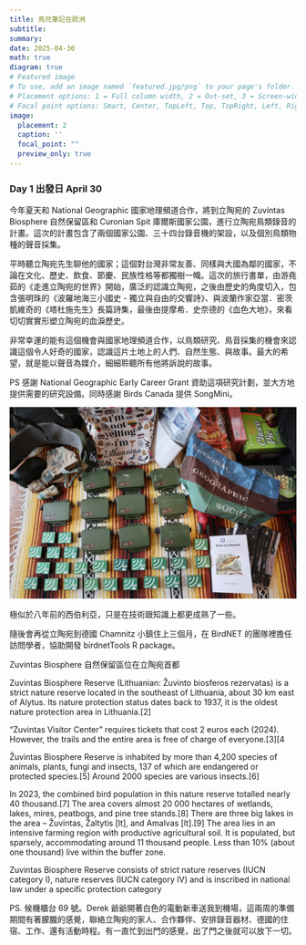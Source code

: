 ```yaml
---
title: 鳥兒筆記在歐洲
subtitle: 
summary: 
date: 2025-04-30
math: true
diagram: true
# Featured image
# To use, add an image named `featured.jpg/png` to your page's folder.
# Placement options: 1 = Full column width, 2 = Out-set, 3 = Screen-width
# Focal point options: Smart, Center, TopLeft, Top, TopRight, Left, Right, BottomLeft, Bottom, BottomRight
image:
  placement: 2
  caption: ''
  focal_point: ""
  preview_only: true
---
```



### Day 1 出發日 April 30

今年夏天和 National Geographic 國家地理頻道合作，將到立陶宛的 Zuvintas Biosphere 自然保留區和 Curonian Spit 庫爾斯國家公園，進行立陶宛鳥類錄音的計畫。這次的計畫包含了兩個國家公園、三十四台錄音機的架設，以及個別鳥類物種的聲音採集。

平時聽立陶宛先生聊他的國家；這個對台灣非常友善、同樣與大國為鄰的國家，不論在文化、歷史、飲食、節慶、民族性格等都獨樹一幟。這次的旅行書單，由游堯茹的《走進立陶宛的世界》開始，廣泛的認識立陶宛，之後由歷史的角度切入，包含張明珠的《波羅地海三小國史 - 獨立與自由的交響詩》、與波蘭作家亞當．密茨凱維奇的《塔杜施先生》長篇詩集，最後由提摩希．史奈德的《血色大地》，來看切切實實形塑立陶宛的血淚歷史。

非常幸運的能有這個機會與國家地理頻道合作，以鳥類研究、鳥音採集的機會來認識這個令人好奇的國家，認識這片土地上的人們、自然生態、與故事。最大的希望，就是能以聲音為媒介，細細聆聽所有他將訴說的故事。

PS 感謝 National Geographic Early Career Grant 資助這項研究計劃，並大方地提供需要的研究設備。同時感謝 Birds Canada 提供 SongMini。

![](./IMG_8698.JPG)







極似於八年前的西伯利亞，只是在技術跟知識上都更成熟了一些。



隨後會再從立陶宛到德國 Chamnitz 小鎮住上三個月，在 BirdNET 的團隊裡擔任訪問學者，協助開發 birdnetTools R package。

Zuvintas Biosphere 自然保留區位在立陶宛首都



Zuvintas Biosphere Reserve (Lithuanian: Žuvinto biosferos rezervatas) is a strict nature reserve located in the southeast of Lithuania, about 30 km east of Alytus. Its nature protection status dates back to 1937, it is the oldest nature protection area in Lithuania.[2]

“Zuvintas Visitor Center” requires tickets that cost 2 euros each (2024). However, the trails and the entire area is free of charge of everyone.[3][4

Žuvintas Biosphere Reserve is inhabited by more than 4,200 species of animals, plants, fungi and insects, 137 of which are endangered or protected species.[5] Around 2000 species are various insects.[6]

In 2023, the combined bird population in this nature reserve totalled nearly 40 thousand.[7] The area covers almost 20 000 hectares of wetlands, lakes, mires, peatbogs, and pine tree stands.[8] There are three big lakes in the area – Žuvintas, Žaltytis [lt], and Amalvas [lt].[9] The area lies in an intensive farming region with productive agricultural soil. It is populated, but sparsely, accommodating around 11 thousand people. Less than 10% (about one thousand) live within the buffer zone.

Zuvintas Biosphere Reserve consists of strict nature reserves (IUCN category I), nature reserves (IUCN category IV) and is inscribed in national law under a specific protection category








PS. 候機櫃台 69 號。Derek 爺爺開著白色的電動新車送我到機場，這兩周的準備期間有著朦朧的感覺，聯絡立陶宛的家人、合作夥伴、安排錄音器材、德國的住宿、工作、還有活動時程。有一直忙到出門的感覺，出了門之後就可以放下一切。